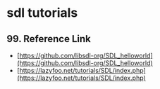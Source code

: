 # sdl tutorials


## 99. Reference Link
* [https://github.com/libsdl-org/SDL_helloworld](https://github.com/libsdl-org/SDL_helloworld)
* [https://lazyfoo.net/tutorials/SDL/index.php](https://lazyfoo.net/tutorials/SDL/index.php)


